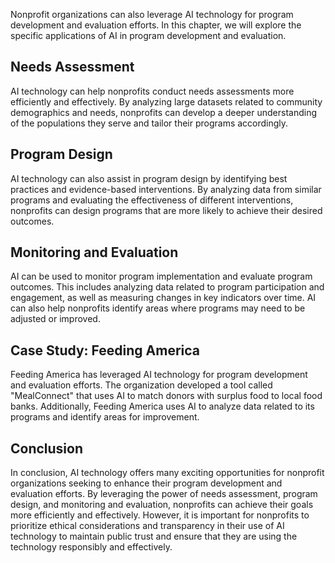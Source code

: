
Nonprofit organizations can also leverage AI technology for program development and evaluation efforts. In this chapter, we will explore the specific applications of AI in program development and evaluation.

Needs Assessment
----------------

AI technology can help nonprofits conduct needs assessments more efficiently and effectively. By analyzing large datasets related to community demographics and needs, nonprofits can develop a deeper understanding of the populations they serve and tailor their programs accordingly.

Program Design
--------------

AI technology can also assist in program design by identifying best practices and evidence-based interventions. By analyzing data from similar programs and evaluating the effectiveness of different interventions, nonprofits can design programs that are more likely to achieve their desired outcomes.

Monitoring and Evaluation
-------------------------

AI can be used to monitor program implementation and evaluate program outcomes. This includes analyzing data related to program participation and engagement, as well as measuring changes in key indicators over time. AI can also help nonprofits identify areas where programs may need to be adjusted or improved.

Case Study: Feeding America
---------------------------

Feeding America has leveraged AI technology for program development and evaluation efforts. The organization developed a tool called "MealConnect" that uses AI to match donors with surplus food to local food banks. Additionally, Feeding America uses AI to analyze data related to its programs and identify areas for improvement.

Conclusion
----------

In conclusion, AI technology offers many exciting opportunities for nonprofit organizations seeking to enhance their program development and evaluation efforts. By leveraging the power of needs assessment, program design, and monitoring and evaluation, nonprofits can achieve their goals more efficiently and effectively. However, it is important for nonprofits to prioritize ethical considerations and transparency in their use of AI technology to maintain public trust and ensure that they are using the technology responsibly and effectively.
